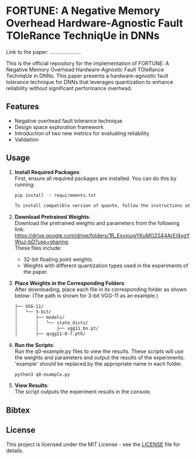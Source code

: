 # FORTUNE: A Negative Memory Overhead Hardware-Agnostic Fault TOleRance TechniqUe in DNNs

Link to the paper: .....................

This is the official repository for the implementation of FORTUNE: A Negative Memory Overhead Hardware-Agnostic Fault TOleRance TechniqUe in DNNs. This paper presents a hardware-agnostic fault tolerance technique for DNNs that leverages quantization to enhance reliability without significant performance overhead.

## Features
- Negative overhead fault tolerance technique
- Design space exploration framework
- Introduction of two new metrics for evaluating reliability
- Validation


## Usage

1. **Install Required Packages**:  
   First, ensure all required packages are installed. You can do this by running:

   ```bash
   pip install -r requirements.txt

   To install compatible version of quanto, follow the instructions at https://github.com/nilay1400/quanto-modified.

2. **Download Pretrained Weights**:    
   Download the pretrained weights and parameters from the following link: https://drive.google.com/drive/folders/1R_EsvjougYKuMO2S44ArEI4xgYWuJ-bD?usp=sharing.    
   These files include:

   - 32-bit floating point weights.
   - Weights with different quantization types used in the experiments of the paper.

3. **Place Weights in the Corresponding Folders**:   
   After downloading, place each file in its corresponding folder as shown below:
   (The path is shown for 3-bit VGG-11 as an example.)   

   ```bash
   ├── VGG-11/
   │   └── 3-bit/
   │       ├── models/
   │       │   └── state_dicts/
   │       │       ├── vgg11_bn.pt/
   │       ├── qvgg11-0-7.pth/

5. **Run the Scripts**:   
   Run the q0-example.py files to view the results.  These scripts will use the weights and parameters and output the results of the experiments. 'example' should be replaced by the appropriate name in each folder.     

   ```bash
   python3 q0-example.py

6. **View Results**:   
   The script outputs the experiment results in the console.

## Bibtex


## License

This project is licensed under the MIT License - see the [LICENSE](LICENSE) file for details.

